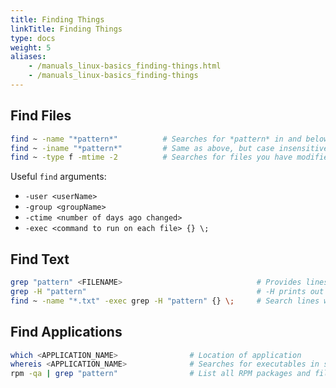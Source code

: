 ```yaml
---
title: Finding Things
linkTitle: Finding Things
type: docs
weight: 5
aliases:
    - /manuals_linux-basics_finding-things.html
    - /manuals_linux-basics_finding-things
---
```


## Find Files

```bash
find ~ -name "*pattern*"          # Searches for *pattern* in and below your home directory
find ~ -iname "*pattern*"         # Same as above, but case insensitive
find ~ -type f -mtime -2          # Searches for files you have modified in the last two days
```

Useful `find` arguments:

* `-user <userName>`
* `-group <groupName>`
* `-ctime <number of days ago changed>`
* `-exec <command to run on each file> {} \;`

## Find Text

```bash
grep "pattern" <FILENAME>                              # Provides lines in a file where "pattern" appears
grep -H "pattern"                                      # -H prints out file name in front of pattern
find ~ -name "*.txt" -exec grep -H "pattern" {} \;     # Search lines where "pattern" appears in files with names that end with ".txt"
```

## Find Applications

```bash
which <APPLICATION_NAME>                # Location of application
whereis <APPLICATION_NAME>              # Searches for executables in set of directories
rpm -qa | grep "pattern"                # List all RPM packages and filter based on "pattern"
```
